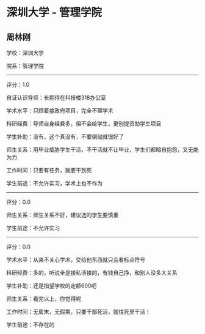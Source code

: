 # 深圳大学 - 管理学院

## 周林刚

学校：深圳大学

院系：管理学院

* * *

评分：1.0

自证认识导师：长期待在科技楼318办公室

学术水平：只顾着接政府项目，完全不理学术

科研经费：导师自身经费多，但不会给学生，更别提资助学生项目

学生补助：没有，这个真没有，不要倒贴就很好了

师生关系：用毕业威胁学生干活，不干活就不让毕业，学生们都暗自抱怨，又无能为力

工作时间：只要有任务，就要干到死

学生前途：不允许实习，学术上也不作为

* * *

评分：0.0

师生关系：师生关系不好，建议选的学生要慎重

学生前途：不允许实习

* * *

评分：0.0

学术水平：从来不关心学术，交给他东西就只会看标点符号

科研经费：多的，听说全是接私活接的，有钱自己挣，和别人没多大关系

学生补助：还是指望学校的定额600吧

师生关系：看完以上，你觉得呢

工作时间：无周末，无假期，只要干部死活，就往死里干活！

学生前途：不存在的